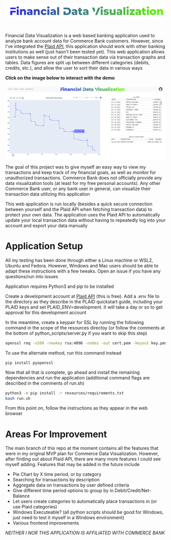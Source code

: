 <p align="center">
  <img src="resources/readme/logo.png">
</p>

<br />

Financial Data Visualization is a web based banking application used to analyze bank account data for Commerce Bank customers. However, since I've integrated the [Plaid API](https://www.plaid.com), this application should work with other banking institutions as well (just hasn't been tested yet). This web application allows users to make sense out of their transaction data via transaction graphs and tables. Data figures are split up between different categories (debits, credits, etc.), and allow the user to sort their data in various ways

**Click on the image below to interact with the demo**
<p align="center">
  <a href="http://97.91.150.78:8129" target="_blank">
    <img src="resources/readme/demo.png">
  </a>
</p>


The goal of this project was to give myself an easy way to view my transactions and keep track of my financial goals, as well as monitor for unauthorized transactions. Commerce Bank does not officially provide any data visualization tools (at least for my free personal accounts). Any other Commerce Bank user, or any bank user in general, can visualize their transaction data utilizing this application


This web application is run locally (besides a quick secure connection between yourself and the Plaid API when fetching transaction data) to protect your own data. The application uses the Plaid API to automatically update your local transaction data without having to repeatedly log into your account and export your data manually


# Application Setup


All my testing has been done through either a Linux machine or WSL2, Ubuntu and Fedora. However, Windows and Mac users should be able to adapt these instructions with a few tweaks. Open an issue if you have any questions/run into issues

Application requires Python3 and pip to be installed

Create a development account at [Plaid API](https://www.plaid.com) (this is free). Add a .env file to the directory as they describe in the PLAID quickstart guide,
including your PLAID keys and set PLAID_ENV=development. It will take a day or so to get approval for this development account

In the meantime, create a keypair for SSL by running the following command in the scope of the resources directoy (or follow the comments at the bottom of python_scripts/server.py if you want to skip this step)

```bash
openssl req -x509 -newkey rsa:4096 -nodes -out cert.pem -keyout key.pem -days 365
```

To use the alternate method, run this command instead

```
pip install pyopenssl
```

Now that all that is complete, go ahead and install the remaining dependencies and run the application (additional command flags are described in the comments of run.sh)

```bash
python3 -m pip install -r resources/requirements.txt
bash run.sh
```

From this point on, follow the instructions as they appear in the web browser

# Areas For Improvement

The main branch of this repo at the moment contains all the features that were in my original MVP plan for Commerce Data Visualization. However, after finding out about Plaid API, there are many more features I could see myself adding. Features that may be added in the future include

- Pie Chart by X time period, or by category
- Searching for transactions by description
- Aggregate data on transactions by user defined criteria
- Give different time period options to group by in Debit/Credit/Net-Balance
- Let users create categories to automatically place transactions in (or use Plaid categories)
- Windows Executeable? (all python scripts should be good for Windows, just need to test it myself in a Windows environment)
- Various frontend improvements




*NEITHER I NOR THIS APPLICATION IS AFFILIATED WITH COMMERCE BANK*
